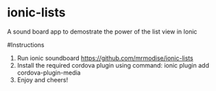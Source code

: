 # ionic-lists
A sound board app to demostrate the power of the list view in Ionic

#Instructions
1. Run ionic soundboard https://github.com/mrmodise/ionic-lists
2. Install the required cordova plugin using command: ionic plugin add cordova-plugin-media
3. Enjoy and cheers!

